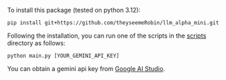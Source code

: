 To install this package (tested on python 3.12):
```
pip install git+https://github.com/theyseemeRobin/llm_alpha_mini.git
```

Following the installation, you can run one of the scripts in the [scripts](scripts) directory as follows:
```
python main.py [YOUR_GEMINI_API_KEY]
```
You can obtain a gemini api key from [Google AI Studio](https://aistudio.google.com/app/apikey).
